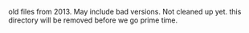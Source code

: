 old files from 2013.
May include bad versions.
Not cleaned up yet.
this directory will be removed before we go prime time.
